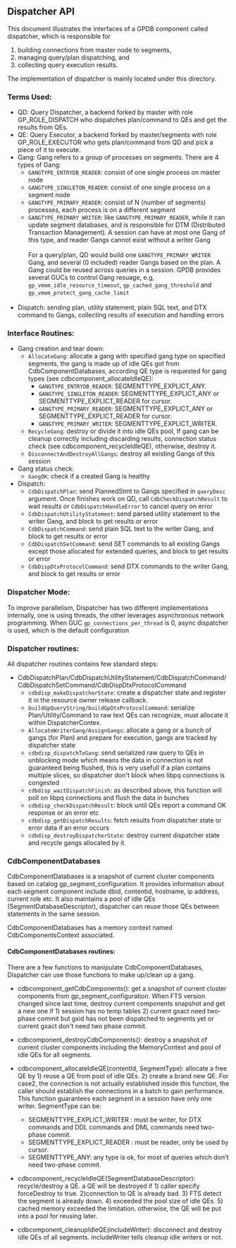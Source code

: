 ## Dispatcher API
This document illustrates the interfaces of a GPDB component called dispatcher, which is responsible for
1) building connections from master node to segments,
2) managing query/plan dispatching, and
3) collecting query execution results.

The implementation of dispatcher is mainly located under this directory.

### Terms Used:
* QD: Query Dispatcher, a backend forked by master with role GP_ROLE_DISPATCH who dispatches plan/command to QEs and get the results from QEs.
* QE: Query Executor, a backend forked by master/segments with role GP_ROLE_EXECUTOR who gets plan/command from QD and pick a piece of it to execute.
* Gang: Gang refers to a group of processes on segments. There are 4 types of Gang:
	* `GANGTYPE_ENTRYDB_READER`: consist of one single process on master node
	* `GANGTYPE_SINGLETON_READER`: consist of one single process on a segment node
	* `GANGTYPE_PRIMARY_READER`: consist of N (number of segments) processes, each process is on a different segment
	* `GANGTYPE_PRIMARY_WRITER`: like `GANGTYPE_PRIMARY_READER`, while it can update segment databases, and is responsible for DTM (Distributed Transaction Management). A session can have at most one Gang of this type, and reader Gangs cannot exist without a writer Gang
<br><br>
For a query/plan, QD would build one `GANGTYPE_PRIMARY_WRITER` Gang, and several (0 included) reader Gangs based on the plan. A Gang could be reused across queries in a session. GPDB provides several GUCs to control Gang resuage, e.g, `gp_vmem_idle_resource_timeout`, `gp_cached_gang_threshold` and `gp_vmem_protect_gang_cache_limit`
<br><br>
* Dispatch: sending plan, utility statement, plain SQL text, and DTX command to Gangs, collecting results of execution and handling errors

### Interface Routines:
* Gang creation and tear down:
	* `AllocateGang`: allocate a gang with specified gang type on specified segments, the gang is made up of idle QEs got from CdbComponentDatabases, according QE type is requested for gang types (see cdbcomponent_allocateIdleQE):
		* `GANGTYPE_ENTRYDB_READER`: SEGMENTTYPE_EXPLICT_ANY. 
		* `GANGTYPE_SINGLETON_READER`: SEGMENTTYPE_EXPLICT_ANY or SEGMENTTYPE_EXPLICT_READER for cursor.
		* `GANGTYPE_PRIMARY_READER`: SEGMENTTYPE_EXPLICT_ANY or SEGMENTTYPE_EXPLICT_READER for cursor.
		* `GANGTYPE_PRIMARY_WRITER`: SEGMENTTYPE_EXPLICT_WRITER.
	* `RecycleGang`: destroy or divide it into idle QEs pool, If gang can be cleanup correctly including discarding results, connection status check (see cdbcomponent_recycleIdleQE), otherwise, destroy it.
	* `DisconnectAndDestroyAllGangs`: destroy all existing Gangs of this session
* Gang status check:
	* `GangOK`: check if a created Gang is healthy
* Dispatch:
	* `CdbDispatchPlan`: send PlannedStmt to Gangs specified in `queryDesc` argument. Once finishes work on QD, call `CdbCheckDispatchResult` to wait results or `CdbDispatchHandleError` to cancel query on error
	* `CdbDispatchUtilityStatement`: send parsed utility statement to the writer Gang, and block to get results or error
	* `CdbDispatchCommand`: send plain SQL text to the writer Gang, and block to get results or error
	* `CdbDispatchSetCommand`: send SET commands to all existing Gangs except those allocated for extended queries, and block to get results or error
	* `CdbDispDtxProtocolCommand`: send DTX commands to the writer Gang, and block to get results or error
	
### Dispatcher Mode:
To improve parallelism, Dispatcher has two different implementations internally, one is using threads, the other leverages asynchronous network programming. When GUC `gp_connections_per_thread` is 0, async dispatcher is used, which is the default configuration

### Dispatcher routines:
All dispatcher routines contains few standard steps:
* CdbDispatchPlan/CdbDispatchUtilityStatement/CdbDispatchCommand/CdbDispatchSetCommand/CdbDispDtxProtocolCommand
	* `cdbdisp_makeDispatcherState`: create a dispatcher state and register it in the resource owner release callback.
	* `buildGpQueryString/buildGpDtxProtocolCommand`: serialize Plan/Utility/Command to raw text QEs can recognize, must allocate it within DispatcherContex.
	* `AllocateWriterGang/AssignGangs`: allocate a gang or a bunch of gangs (for Plan) and prepare for execution, gangs are tracked by dispatcher state
	* `cdbdisp_dispatchToGang`: send serialized raw query to QEs in unblocking mode which means the data in connection is not guaranteed being flushed, this is very usefull if a plan contains multiple slices, so dispatcher don't block when libpq connections is congested 
	* `cdbdisp_waitDispatchFinish`: as described above, this function will poll on libpq connections and flush the data in bunches 
	* `cdbdisp_checkDispatchResult`: block until QEs report a command OK response or an error etc
	* `cdbdisp_getDispatchResults`: fetch results from dispatcher state or error data if an error occurs
	* `cdbdisp_destroyDispatcherState`: destroy current dispatcher state and recycle gangs allocated by it.

### CdbComponentDatabases
CdbComponentDatabases is a snapshot of current cluster components based on catalog gp_segment_configuration.
It provides information about each segment component include dbid, contentid, hostname, ip address, current role etc.
It also maintains a pool of idle QEs (SegmentDatabaseDescriptor), dispatcher can reuse those QEs between statements in the same session.

CdbComponentDatabases has a memory context named CdbComponentsContext associated.

#### CdbComponentDatabases routines:
There are a few functions to manipulate CdbComponentDatabases, Dispatcher can use those functions to make up/clean up a gang.

* cdbcomponent_getCdbComponents(): get a snapshot of current cluster components from gp_segment_configuration. When FTS version changed since last time, destroy current components snapshot and get a new one if 1) session has no temp tables 2) current gxact need two-phase commit but gxid has not been dispatched to segments yet or current gxact don't need two phase commit.

* cdbcomponent_destroyCdbComponents(): destroy a snapshot of current cluster components including the MemoryContext and pool of idle QEs for all segments.

* cdbcomponent_allocateIdleQE(contentId, SegmentType): allocate a free QE by 1) reuse a QE from pool of idle QEs. 2) create a brand new QE. For case2, the connection is not actually established inside this function, the caller should establish the connections in a batch to gain performance. This function guarantees each segment in a session have only one writer. SegmentType can be:
	* SEGMENTTYPE_EXPLICT_WRITER : must be writer, for DTX commands and DDL commands and DML commands need two-phase commit.
	* SEGMENTTYPE_EXPLICT_READER : must be reader, only be used by cursor.
	* SEGMENTTYPE_ANY: any type is ok, for most of queries which don't need two-phase commit.

* cdbcomponent_recycleIdleQE(SegmentDatabaseDescriptor): recycle/destroy a QE. a QE will be destroyed if 1) caller specify forceDestroy to true. 2)connection to QE is already bad. 3) FTS detect the segment is already down. 4) exceeded the pool size of idle QEs. 5) cached memory exceeded the limitation. otherwise, the QE will be put into a pool for reusing later.

* cdbcomponent_cleanupIdleQE(includeWriter): disconnect and destroy idle QEs of all segments. includeWriter tells cleanup idle writers or not.
